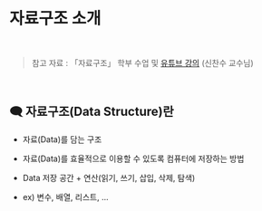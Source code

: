# 자료구조 소개

<br/>

>  참고 자료 : 「자료구조」 학부 수업 및 <a href="https://youtube.com/playlist?list=PLsMufJgu5933ZkBCHS7bQTx0bncjwi4PK">유튜브 강의</a> (신찬수 교수님)

<br/>

## 🗨 자료구조(Data Structure)란

* 자료(Data)를 담는 구조

* 자료(Data)를 효율적으로 이용할 수 있도록 컴퓨터에 저장하는 방법

* Data 저장 공간 + 연산(읽기, 쓰기, 삽입, 삭제, 탐색)

* ex) 변수, 배열, 리스트, ...